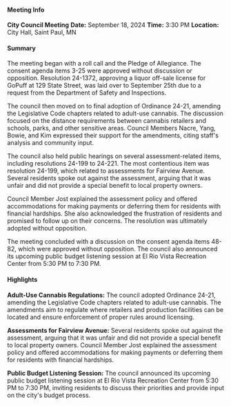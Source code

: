 #### Meeting Info
**City Council Meeting**
**Date:** September 18, 2024
**Time:** 3:30 PM
**Location:** City Hall, Saint Paul, MN

#### Summary
The meeting began with a roll call and the Pledge of Allegiance. The consent agenda items 3-25 were approved without discussion or opposition. Resolution 24-1372, approving a liquor off-sale license for GoPuff at 129 State Street, was laid over to September 25th due to a request from the Department of Safety and Inspections.

The council then moved on to final adoption of Ordinance 24-21, amending the Legislative Code chapters related to adult-use cannabis. The discussion focused on the distance requirements between cannabis retailers and schools, parks, and other sensitive areas. Council Members Nacre, Yang, Bowie, and Kim expressed their support for the amendments, citing staff's analysis and community input.

The council also held public hearings on several assessment-related items, including resolutions 24-199 to 24-221. The most contentious item was resolution 24-199, which related to assessments for Fairview Avenue. Several residents spoke out against the assessment, arguing that it was unfair and did not provide a special benefit to local property owners.

Council Member Jost explained the assessment policy and offered accommodations for making payments or deferring them for residents with financial hardships. She also acknowledged the frustration of residents and promised to follow up on their concerns. The resolution was ultimately adopted without opposition.

The meeting concluded with a discussion on the consent agenda items 48-82, which were approved without opposition. The council also announced its upcoming public budget listening session at El Rio Vista Recreation Center from 5:30 PM to 7:30 PM.

#### Highlights
**Adult-Use Cannabis Regulations:** The council adopted Ordinance 24-21, amending the Legislative Code chapters related to adult-use cannabis. The amendments aim to regulate where retailers and production facilities can be located and ensure enforcement of proper rules around licensing.

**Assessments for Fairview Avenue:** Several residents spoke out against the assessment, arguing that it was unfair and did not provide a special benefit to local property owners. Council Member Jost explained the assessment policy and offered accommodations for making payments or deferring them for residents with financial hardships.

**Public Budget Listening Session:** The council announced its upcoming public budget listening session at El Rio Vista Recreation Center from 5:30 PM to 7:30 PM, inviting residents to discuss their priorities and provide input on the city's budget process.

